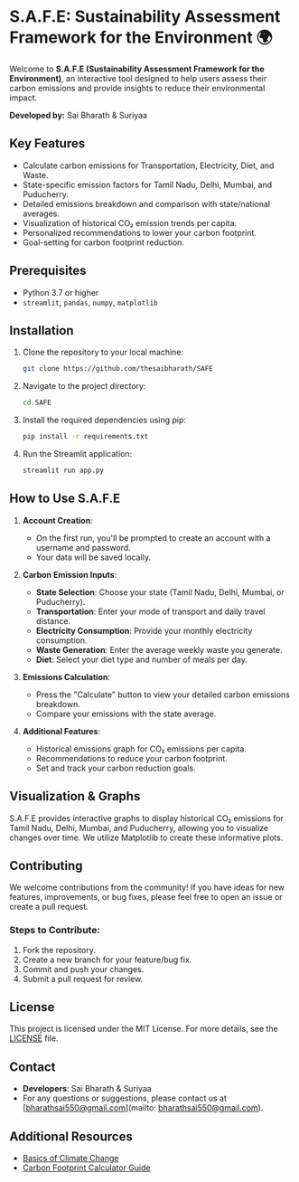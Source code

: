 # S.A.F.E: Sustainability Assessment Framework for the Environment 🌍

Welcome to **S.A.F.E (Sustainability Assessment Framework for the Environment)**, an interactive tool designed to help users assess their carbon emissions and provide insights to reduce their environmental impact.

**Developed by:** Sai Bharath & Suriyaa

## Key Features
- Calculate carbon emissions for Transportation, Electricity, Diet, and Waste.
- State-specific emission factors for Tamil Nadu, Delhi, Mumbai, and Puducherry.
- Detailed emissions breakdown and comparison with state/national averages.
- Visualization of historical CO₂ emission trends per capita.
- Personalized recommendations to lower your carbon footprint.
- Goal-setting for carbon footprint reduction.

## Prerequisites

- Python 3.7 or higher
- `streamlit`, `pandas`, `numpy`, `matplotlib`

## Installation

1. Clone the repository to your local machine:
    ```bash
    git clone https://github.com/thesaibharath/SAFE
    ```
2. Navigate to the project directory:
    ```bash
    cd SAFE
    ```
3. Install the required dependencies using pip:
    ```bash
    pip install -r requirements.txt
    ```
4. Run the Streamlit application:
    ```bash
    streamlit run app.py
    ```

## How to Use S.A.F.E

1. **Account Creation**: 
   - On the first run, you'll be prompted to create an account with a username and password.
   - Your data will be saved locally.

2. **Carbon Emission Inputs**: 
   - **State Selection**: Choose your state (Tamil Nadu, Delhi, Mumbai, or Puducherry).
   - **Transportation**: Enter your mode of transport and daily travel distance.
   - **Electricity Consumption**: Provide your monthly electricity consumption.
   - **Waste Generation**: Enter the average weekly waste you generate.
   - **Diet**: Select your diet type and number of meals per day.

3. **Emissions Calculation**: 
   - Press the "Calculate" button to view your detailed carbon emissions breakdown.
   - Compare your emissions with the state average.

4. **Additional Features**: 
   - Historical emissions graph for CO₂ emissions per capita.
   - Recommendations to reduce your carbon footprint.
   - Set and track your carbon reduction goals.


## Visualization & Graphs

S.A.F.E provides interactive graphs to display historical CO₂ emissions for Tamil Nadu, Delhi, Mumbai, and Puducherry, allowing you to visualize changes over time. We utilize Matplotlib to create these informative plots.

## Contributing

We welcome contributions from the community! If you have ideas for new features, improvements, or bug fixes, please feel free to open an issue or create a pull request.

### Steps to Contribute:
1. Fork the repository.
2. Create a new branch for your feature/bug fix.
3. Commit and push your changes.
4. Submit a pull request for review.

## License

This project is licensed under the MIT License. For more details, see the [LICENSE](LICENSE) file.

## Contact

- **Developers**: Sai Bharath & Suriyaa
- For any questions or suggestions, please contact us at [bharathsai550@gmail.com](mailto: bharathsai550@gmail.com).

## Additional Resources

- [Basics of Climate Change](https://www.ipcc.ch/report/ar6/wg1/)
- [Carbon Footprint Calculator Guide](https://www.epa.gov/ghgemissions/calculating-carbon-footprint)
